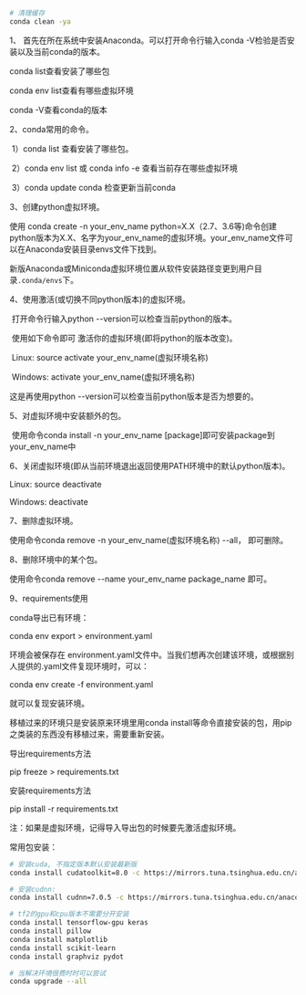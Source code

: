 
```bash
# 清理缓存
conda clean -ya
```

1、 首先在所在系统中安装Anaconda。可以打开命令行输入conda -V检验是否安装以及当前conda的版本。

conda list查看安装了哪些包

conda env list查看有哪些虚拟环境

conda -V查看conda的版本

 

2、conda常用的命令。

​       1）conda list 查看安装了哪些包。

​    2）conda env list 或 conda info -e 查看当前存在哪些虚拟环境

​    3）conda update conda 检查更新当前conda

 

3、创建python虚拟环境。

使用 conda create -n your_env_name python=X.X（2.7、3.6等)命令创建python版本为X.X、名字为your_env_name的虚拟环境。your_env_name文件可以在Anaconda安装目录envs文件下找到。

 新版Anaconda或Miniconda虚拟环境位置从软件安装路径变更到用户目录`.conda/envs`下。



4、使用激活(或切换不同python版本)的虚拟环境。

​    打开命令行输入python --version可以检查当前python的版本。

​    使用如下命令即可 激活你的虚拟环境(即将python的版本改变)。

​    Linux:  source activate your_env_name(虚拟环境名称)

​    Windows: activate your_env_name(虚拟环境名称)

   这是再使用python --version可以检查当前python版本是否为想要的。

 

5、对虚拟环境中安装额外的包。

​    使用命令conda install -n your_env_name [package]即可安装package到your_env_name中

 

6、关闭虚拟环境(即从当前环境退出返回使用PATH环境中的默认python版本)。

   Linux: source deactivate

   Windows: deactivate

 

7、删除虚拟环境。

   使用命令conda remove -n your_env_name(虚拟环境名称) --all， 即可删除。

 

8、删除环境中的某个包。

   使用命令conda remove --name your_env_name  package_name 即可。

 

9、requirements使用

conda导出已有环境：

conda env export > environment.yaml

环境会被保存在 environment.yaml文件中。当我们想再次创建该环境，或根据别人提供的.yaml文件复现环境时，可以：

conda env create -f environment.yaml

就可以复现安装环境。

 

移植过来的环境只是安装原来环境里用conda install等命令直接安装的包，用pip之类装的东西没有移植过来，需要重新安装。

 

导出requirements方法

pip freeze > requirements.txt

安装requirements方法

pip install -r requirements.txt

 

注：如果是虚拟环境，记得导入导出包的时候要先激活虚拟环境。



常用包安装：

```bash
# 安装cuda, 不指定版本默认安装最新版
conda install cudatoolkit=8.0 -c https://mirrors.tuna.tsinghua.edu.cn/anaconda/pkgs/free/linux-64/

# 安装cudnn:
conda install cudnn=7.0.5 -c https://mirrors.tuna.tsinghua.edu.cn/anaconda/pkgs/main/linux-64/

# tf2的gpu和cpu版本不需要分开安装
conda install tensorflow-gpu keras
conda install pillow
conda install matplotlib
conda install scikit-learn
conda install graphviz pydot

# 当解决环境很费时时可以尝试
conda upgrade --all
```

